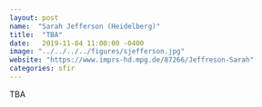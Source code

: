 ```yaml
---
layout: post
name:  "Sarah Jefferson (Heidelberg)"
title:  "TBA"
date:   2019-11-04 11:00:00 -0400
image: "../../../../figures/sjefferson.jpg"
website: "https://www.imprs-hd.mpg.de/87266/Jeffreson-Sarah"
categories: sfir
---
```


TBA
